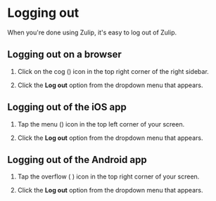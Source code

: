 # Logging out

When you're done using Zulip, it's easy to log out of Zulip.

## Logging out on a browser

1. Click on the cog (<i class="icon-vector-cog"></i>) icon in the top right
   corner of the right sidebar.

2. Click the **Log out** option from the dropdown menu that appears.

## Logging out of the iOS app

1. Tap the menu (<i class="icon-vector-reorder"></i>) icon in the top left
corner of your screen.

2. Click the **Log out** option from the dropdown menu that appears.

## Logging out of the Android app

1. Tap the overflow ( <i class="icon-vector-ellipsis-vertical"></i> ) icon in
the top right corner of your screen.

2. Click the **Log out** option from the dropdown menu that appears.
